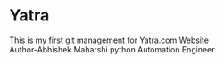 # Yatra
This is my first git management for Yatra.com Website
<br>
Author-Abhishek Maharshi
python Automation Engineer